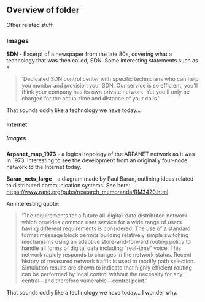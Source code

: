 ## Overview of folder

Other related stuff.



### Images

**SDN** - Excerpt of a newspaper from the late 80s, covering what a technology that was then called, SDN. Some interesting statements such as a 

>'Dedicated SDN control center with specific technicians who can help you monitor and provision your SDN. Our service is so efficient, you'll think your company has its own private network. Yet you'll only be charged for the actual time and distance of your calls.'

That sounds oddly like a technology we have today...


#### Internet 

##### Images

**Arpanet_map_1973** - a logical topology of the ARPANET network as it was in 1973. Interesting to see the development from an originally four-node network to the Internet today.


**Baran_nets_large** - a diagram made by Paul Baran, outlining ideas related to distributed communication systems. See here: https://www.rand.org/pubs/research_memoranda/RM3420.html

An interesting quote:

>'The requirements for a future all-digital-data distributed network which provides common user service for a wide range of users having different requirements is considered. The use of a standard format message block permits building relatively simple switching mechanisms using an adaptive store-and-forward routing policy to handle all forms of digital data including "real-time" voice. This network rapidly responds to changes in the network status. Recent history of measured network traffic is used to modify path selection. Simulation results are shown to indicate that highly efficient routing can be performed by local control without the necessity for any central—and therefore vulnerable—control point.'

That sounds oddly like a technology we have today... I wonder why.




